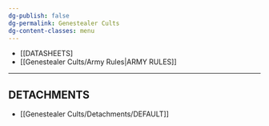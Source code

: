 ```yaml
---
dg-publish: false
dg-permalink: Genestealer Cults
dg-content-classes: menu
---
```

- [[DATASHEETS]
- [[Genestealer Cults/Army Rules|ARMY RULES]]

***

## DETACHMENTS

- [[Genestealer Cults/Detachments/DEFAULT]]